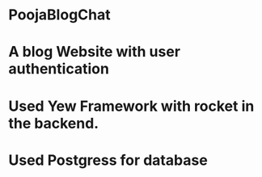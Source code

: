 # PoojaBlogChat

# A blog Website with user authentication

# Used Yew Framework with rocket in the backend.

# Used Postgress for database

